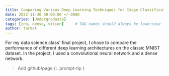```yaml
---
title: Comparing Various Deep Learning Techniques for Image Classification
date: 2022-11-30 00:00:00 +/-0000
categories: [Undergraduate]
tags: [cnn, dense, vision]     # TAG names should always be lowercase
author: tarmst
---
```


For my data science class' final project, I chose to compare the performance of different deep learning architectures on the classic MNIST dataset. In the project, I used a convolutional neural network and a dense network.


> Add github/page {: .prompt-tip }